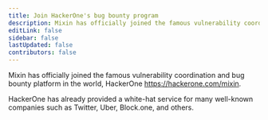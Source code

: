 ```yaml
---
title: Join HackerOne's bug bounty program
description: Mixin has officially joined the famous vulnerability coordination and bug bounty platform in the world, HackerOne.
editLink: false
sidebar: false
lastUpdated: false
contributors: false
---
```


Mixin has officially joined the famous vulnerability coordination and bug bounty platform in the world, HackerOne https://hackerone.com/mixin.

HackerOne has already provided a white-hat service for many well-known companies such as Twitter, Uber, Block.one, and others.